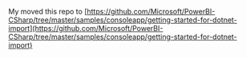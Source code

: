 My moved this repo to [https://github.com/Microsoft/PowerBI-CSharp/tree/master/samples/consoleapp/getting-started-for-dotnet-import](https://github.com/Microsoft/PowerBI-CSharp/tree/master/samples/consoleapp/getting-started-for-dotnet-import)
